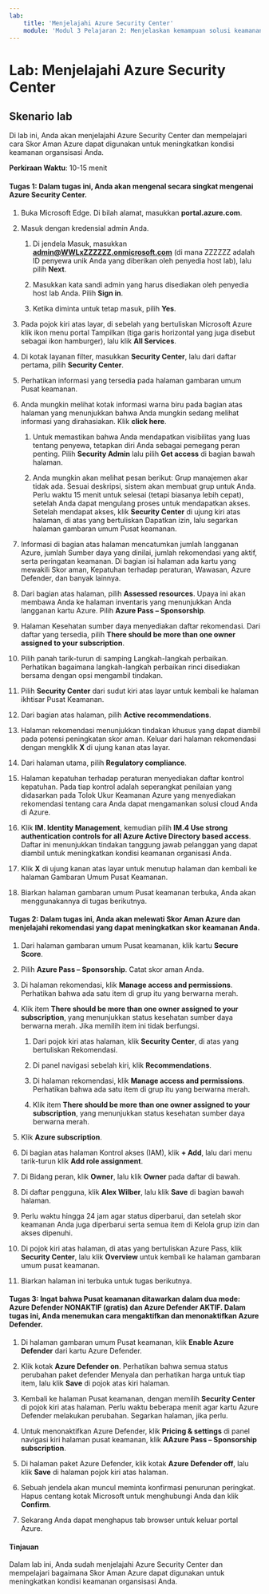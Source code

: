 ```yaml
---
lab:
    title: 'Menjelajahi Azure Security Center'
    module: 'Modul 3 Pelajaran 2: Menjelaskan kemampuan solusi keamanan Microsoft: Menjelaskan kemampuan manajemen keamanan Azure'
---
```



# Lab: Menjelajahi Azure Security Center 

## Skenario lab
Di lab ini, Anda akan menjelajahi Azure Security Center dan mempelajari cara Skor Aman Azure dapat digunakan untuk meningkatkan kondisi keamanan organsisasi Anda.

  

**Perkiraan Waktu**: 10-15 menit

#### Tugas 1: Dalam tugas ini, Anda akan mengenal secara singkat mengenai Azure Security Center.
1.	Buka Microsoft Edge. Di bilah alamat, masukkan **portal.azure.com**.

1. Masuk dengan kredensial admin Anda.
    1. Di jendela Masuk, masukkan **admin@WWLxZZZZZZ.onmicrosoft.com** (di mana ZZZZZZ adalah ID penyewa unik Anda yang diberikan oleh penyedia host lab), lalu pilih **Next**.
    
    1. Masukkan kata sandi admin yang harus disediakan oleh penyedia host lab Anda. Pilih **Sign in**.
    1. Ketika diminta untuk tetap masuk, pilih **Yes**.

1. Pada pojok kiri atas layar, di sebelah yang bertuliskan Microsoft Azure klik ikon menu portal Tampilkan (tiga garis horizontal yang juga disebut sebagai ikon hamburger), lalu klik **All Services**.  
1. Di kotak layanan filter, masukkan **Security Center**, lalu dari daftar pertama, pilih **Security Center**.
1. Perhatikan informasi yang tersedia pada halaman gambaran umum Pusat keamanan.  
1. Anda mungkin melihat kotak informasi warna biru pada bagian atas halaman yang menunjukkan bahwa Anda mungkin sedang melihat informasi yang dirahasiakan.  Klik **click here**.
    1. Untuk memastikan bahwa Anda mendapatkan visibilitas yang luas tentang penyewa, tetapkan diri Anda sebagai pemegang peran penting.  Pilih **Security Admin** lalu pilih **Get access** di bagian bawah halaman.
   
     1. Anda mungkin akan melihat pesan berikut: Grup manajemen akar tidak ada.  Sesuai deskripsi, sistem akan membuat grup untuk Anda.  Perlu waktu 15 menit untuk selesai (tetapi biasanya lebih cepat), setelah Anda dapat mengulang proses untuk mendapatkan akses.  Setelah mendapat akses, klik **Security Center** di ujung kiri atas halaman, di atas yang bertuliskan Dapatkan izin, lalu segarkan halaman gambaran umum Pusat keamanan.
1. Informasi di bagian atas halaman mencatumkan jumlah langganan Azure, jumlah Sumber daya yang dinilai, jumlah rekomendasi yang aktif, serta peringatan keamanan.  Di bagian isi halaman ada kartu yang mewakili Skor aman, Kepatuhan terhadap peraturan, Wawasan, Azure Defender, dan banyak lainnya.  
1. Dari bagian atas halaman, pilih **Assessed resources**.  Upaya ini akan membawa Anda ke halaman inventaris yang menunjukkan Anda langganan kartu Azure.  Pilih **Azure Pass – Sponsorship**.
1. Halaman Kesehatan sumber daya menyediakan daftar rekomendasi.  Dari daftar yang tersedia, pilih **There should be more than one owner assigned to your subscription**. 
1. Pilih panah tarik-turun di samping Langkah-langkah perbaikan. Perhatikan bagaimana langkah-langkah perbaikan rinci disediakan bersama dengan opsi mengambil tindakan.  
1. Pilih **Security Center** dari sudut kiri atas layar untuk kembali ke halaman ikhtisar Pusat Keamanan.
1. Dari bagian atas halaman, pilih **Active recommendations**.  
1. Halaman rekomendasi menunjukkan tindakan khusus yang dapat diambil pada potensi peningkatan skor aman.  Keluar dari halaman rekomendasi dengan mengklik **X** di ujung kanan atas layar.
1. Dari halaman utama, pilih **Regulatory compliance**.
1. Halaman kepatuhan terhadap peraturan menyediakan daftar kontrol kepatuhan.  Pada tiap kontrol adalah seperangkat penilaian yang didasarkan pada Tolok Ukur Keamanan Azure yang menyediakan rekomendasi tentang cara Anda dapat mengamankan solusi cloud Anda di Azure.
1. Klik **IM. Identity Management**, kemudian pilih **IM.4 Use strong authentication controls for all Azure Active Directory based access**.  Daftar ini menunjukkan tindakan tanggung jawab pelanggan yang dapat diambil untuk meningkatkan kondisi keamanan organisasi Anda.
1. Klik **X** di ujung kanan atas layar untuk menutup halaman dan kembali ke halaman Gambaran Umum Pusat Keamanan. 
1. Biarkan halaman gambaran umum Pusat keamanan terbuka, Anda akan menggunakannya di tugas berikutnya.


#### Tugas 2: Dalam tugas ini, Anda akan melewati Skor Aman Azure dan menjelajahi rekomendasi yang dapat meningkatkan skor keamanan Anda. 

1. Dari halaman gambaran umum Pusat keamanan, klik kartu **Secure Score**.

2. Pilih **Azure Pass – Sponsorship**.  Catat skor aman Anda.
3. Di halaman rekomendasi, klik **Manage access and permissions**. Perhatikan bahwa ada satu item di grup itu yang berwarna merah.
4. Klik item **There should be more than one owner assigned to your subscription**, yang menunjukkan status kesehatan sumber daya berwarna merah. Jika memilih item ini tidak berfungsi.
    1. Dari pojok kiri atas halaman, klik **Security Center**, di atas yang bertuliskan Rekomendasi.
    
    1. Di panel navigasi sebelah kiri, klik **Recommendations**.
    1. Di halaman rekomendasi, klik **Manage access and permissions**. Perhatikan bahwa ada satu item di grup itu yang berwarna merah.
    1. Klik item **There should be more than one owner assigned to your subscription**, yang menunjukkan status kesehatan sumber daya berwarna merah. 
5. Klik **Azure subscription**.
6. Di bagian atas halaman Kontrol akses (IAM), klik **+ Add**, lalu dari menu tarik-turun klik **Add role assignment**.
7. Di Bidang peran, klik **Owner**, lalu klik **Owner** pada daftar di bawah.
8. Di daftar pengguna, klik **Alex Wilber**, lalu klik **Save** di bagian bawah halaman.
9. Perlu waktu hingga 24 jam agar status diperbarui, dan setelah skor keamanan Anda juga diperbarui serta semua item di Kelola grup izin dan akses dipenuhi.
10. Di pojok kiri atas halaman, di atas yang bertuliskan Azure Pass, klik **Security Center**, lalu klik **Overview** untuk kembali ke halaman gambaran umum pusat keamanan.
11. Biarkan halaman ini terbuka untuk tugas berikutnya.


#### Tugas 3:  Ingat bahwa Pusat keamanan ditawarkan dalam dua mode: Azure Defender NONAKTIF (gratis) dan Azure Defender AKTIF. Dalam tugas ini, Anda menemukan cara mengaktifkan dan menonaktifkan Azure Defender.

1.	Di halaman gambaran umum Pusat keamanan, klik **Enable Azure Defender** dari kartu Azure Defender.

2.	Klik kotak **Azure Defender on**.  Perhatikan bahwa semua status perubahan paket defender Menyala dan perhatikan harga untuk tiap item, lalu klik **Save** di pojok atas kiri halaman.
3.	Kembali ke halaman Pusat keamanan, dengan memilih **Security Center** di pojok kiri atas halaman.   Perlu waktu beberapa menit agar kartu Azure Defender melakukan perubahan.  Segarkan halaman, jika perlu.
4.	Untuk menonaktifkan Azure Defender, klik **Pricing & settings** di panel navigasi kiri halaman pusat keamanan, klik **AAzure Pass – Sponsorship subscription**.
5.	Di halaman paket Azure Defender, klik kotak **Azure Defender off**, lalu klik **Save** di halaman pojok kiri atas halaman.
6.	Sebuah jendela akan muncul meminta konfirmasi penurunan peringkat.  Hapus centang kotak Microsoft untuk menghubungi Anda dan klik **Confirm**.
7.	Sekarang Anda dapat menghapus tab browser untuk keluar portal Azure.


#### Tinjauan
Dalam lab ini, Anda sudah menjelajahi Azure Security Center dan mempelajari bagaimana Skor Aman Azure dapat digunakan untuk meningkatkan kondisi keamanan organsisasi Anda.
